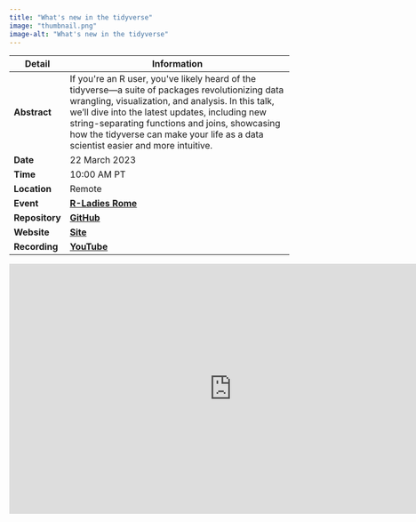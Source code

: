 ```yaml
---
title: "What's new in the tidyverse"
image: "thumbnail.png"
image-alt: "What's new in the tidyverse"
---
```

| **Detail**     | **Information**                                                                                                                                                    |
|----------------|--------------------------------------------------------------------------------------------------------------------------------------------------------------------|
| **Abstract**   | If you're an R user, you've likely heard of the tidyverse—a suite of packages revolutionizing data wrangling, visualization, and analysis. In this talk, we’ll dive into the latest updates, including new string-separating functions and joins, showcasing how the tidyverse can make your life as a data scientist easier and more intuitive. |
| **Date**       | 22 March 2023                                                                                                                                                      |
| **Time**       | 10:00 AM PT                                                                                                                                                        |
| **Location**   | Remote                                                                                                                                                             |
| **Event**      | [**R-Ladies Rome**](https://www.meetup.com/rladies-rome/events/291643998/)                                                                                         |
| **Repository** | [**GitHub**](https://github.com/ivelasq/2023-03-22_whats-new-in-the-tidyverse)                                                                                      |
| **Website**    | [**Site**](https://ivelasq.github.io/2023-03-22_whats-new-in-the-tidyverse/)                                                                                        |
| **Recording**  | [**YouTube**](https://www.youtube.com/watch?v=qyaQXGzhhZg)                                                                                                         |

<center><iframe width="800" height="450" src="https://www.youtube.com/embed/qyaQXGzhhZg?si=F_GnsVad01IL9Z2b" title="YouTube video player" frameborder="0" allow="accelerometer; autoplay; clipboard-write; encrypted-media; gyroscope; picture-in-picture; web-share" referrerpolicy="strict-origin-when-cross-origin" allowfullscreen></iframe></center>
